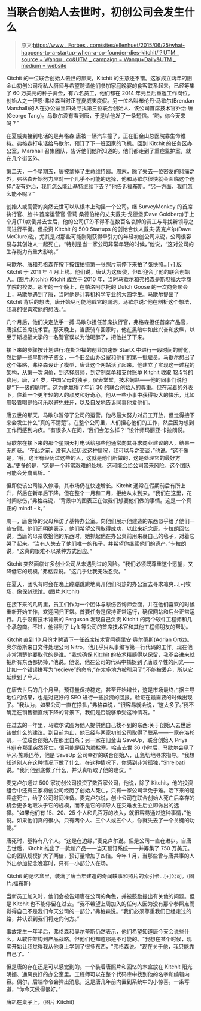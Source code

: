 # 当联合创始人去世时，初创公司会发生什么

> 原文:[https://www . Forbes . com/sites/ellenhuet/2015/06/25/what-happens-to-a-startup-when-a-co-founder-dies-kitchit/？UTM _ source = Wanqu . co&UTM _ campaign = Wanqu+Daily&UTM _ medium = website](https://www.forbes.com/sites/ellenhuet/2015/06/25/what-happens-to-a-startup-when-a-cofounder-dies-kitchit/?utm_source=wanqu.co&utm_campaign=Wanqu+Daily&utm_medium=website)

Kitchit 的一位联合创始人去世的那天，Kitchit 的生意还不错。这家成立两年的旧金山初创公司将私人厨师与希望聘请他们参加家庭晚宴的食客联系起来，已经筹集了 60 万美元的种子资金，有八名员工，他们都在 2014 年元旦后重返工作岗位。创始人之一伊恩·弗格森当时正在夏威夷度假。另一位名叫布伦丹·马歇尔(Brendan Marshall)的人在办公室里四处寻找第三位联合创始人、该公司首席技术官乔治·唐(George Tang)。马歇尔没有看到唐，于是给他发了一条短信。“哟，你今天来吗？”

在夏威夷接到电话的是弗格森:唐被一辆汽车撞了，正在旧金山总医院靠生命维持。弗格森打电话给马歇尔，预订了下一班回家的飞机。回到 Kitchit 的任务区办公室，Marshall 召集团队，告诉他们他所知道的。他们都走到了重症监护室，就在几个街区外。

第二天，一个星期五，唐被拿掉了生命维持器。周末，除了失去一位密友的悲痛之外，弗格森开始努力应对一个几乎不可能的选择，他和马歇尔很快就会面临这个选择:“没有乔治，我们怎么能让基特继续下去？”他告诉福布斯。“另一方面，我们怎么能不呢？”

创始人或高管的突然去世可以从根本上动摇一个公司。继 SurveyMonkey 的首席执行官、脸书·首席运营官·雪莉·桑德伯格的丈夫戴夫·戈德堡(Dave Goldberg)于上个月(T1)病倒并去世后，他的公司(T2)不得不在数百名哀悼的员工与寻找新领导之间进行平衡。但投资 Kitchit 的 500 Startups 的创始合伙人戴夫·麦克卢尔(Dave McClure)说，尤其是对那些可能刚刚获得牵引力的年轻初创公司来说，公司很容易与其创始人一起死亡。“特别是当一家公司非常年轻的时候，”他说，“这对公司的生存能力有重大影响。”

 <fbs-accordion class="expandable" current="-1">马歇尔、唐和弗格森在按下按钮拍摄第一张照片前停下来拍了张快照...[+] 版 Kitchit 于 2011 年 4 月上线。他们说，唐认为这很傻，但却迎合了他的联合创始人。(图片:Kitchit)</fbs-accordion>  <fbs-ad position="inread" progressive="" ad-id="article-0-inread" aria-hidden="true" role="presentation">Kitchit 成立于 2010 年，当时马歇尔和弗格森是斯坦福大学商学院的校友。那年的一个晚上，在帕洛阿尔托的 Dutch Goose 的一次商务聚会上，马歇尔遇到了唐，当时他是计算机科学专业的大四学生。马歇尔提出了 Kitchit 背后的想法，唐开始尽可能地戳它的漏洞。马歇尔说:“他在剖析这个想法，我真的很喜欢他的想法。”。

几个月后，他们决定放手一搏:马歇尔担任首席执行官，弗格森担任首席产品官，唐担任首席技术官。那天晚上，当唐骑车回家时，他在黑暗中如此兴奋和放纵，以至于斯坦福大学的一名警官误以为他喝醉了，把他拦了下来。

接下来的步骤按计划进行:在斯坦福的创业加速器 StartX 中进行一段时间的孵化，然后是一些早期种子资金，一个旧金山办公室和他们的第一批雇员。马歇尔想出了这个策略，弗格森设计了模型，唐让这个网站活了起来。他建立了实现这一过程的架构，从第一次询价，到选择厨师，到定制菜单和支付账单 Kitchit 收取 12.5%的费用。唐，24 岁，中国父母的独子，仪表堂堂，技术娴熟——他的同事们说他是“下一级的聪明”。这为他赢得了年近 30 的联合创始人的尊重。但在沉着的外表下，住着一个更年轻的人的顽皮和好奇心，他从一些小事中获得极大的快乐，比如用吸管喝健怡可乐以避免蛀牙，以及自发地告诉同事他爱他们。

唐去世的那天，马歇尔暂停了公司的运营。他尽最大努力对员工开放，但觉得接下来会发生什么“真的不清楚”。在整个公司里，人们担心他们的工作，然后因为想到工作而感到内疚。“有很多人在问，‘我们会怎么样？’”设计师玛丽亚·卡拉朗说。

马歇尔在接下来的那个星期天打电话给那些他通常向其寻求商业建议的人，结果一无所获。“在此之前，没有人经历过这种情况，我可以与之交谈，”他说。“这不像是，‘哦，这里有经历过这些的人，这就是他们所做的，这是处理它的最好方法。’更多的是，“这是一个非常艰难的处境。这可能会给公司带来风险。这个团队可能会分崩离析。"

但即使该公司陷入停滞，其市场仍在快速增长。Kitchit 通常在假期前后有所上升，然后在新年后下降。但在整个一月和二月，拒绝从未到来。“我们在这里，花时间悲伤，”弗格森说，“背景中的图表正在做我们想要他们做的事情。这是一个真正的 mindf - k。”

周一，唐哀悼的父母拜访了基特办公室。向他们展示他建造的东西似乎给了他们一些安慰。他们还明确表示，他们希望公司取得成功，以此来纪念唐。卡拉朗回忆说，当唐的母亲收拾他的东西时，她抓起他在办公桌前用来裹自己的毯子，对着它哭了起来。“当有人失去了他们唯一的孩子，并希望你继续他们的遗产，”卡拉朗说，“这真的很难不以某种方式回应。”

Kitchit 突然面临许多创业公司从未遇到过的风险。“我们必须既尊重这个愿望，又降低它的规模，”弗格森说。"这几乎让我无法忍受。"

 <fbs-accordion class="expandable" current="-1">在夏天，团队有时会在晚上蹦蹦跳跳地离开他们闷热的办公室去寻求凉爽...[+]牧场，像保龄球馆。(图片:Kitchit)</fbs-accordion> 

在接下来的几周里，员工们作为一个团体与悲伤咨询师会面，并在他们喜欢的时候重新开始工作，欢迎回归正常。首要任务是保持正常运行，确保网站和后台正常运行。几乎没有技术背景的 Ferguson 发现自己负责 Kitchit 的两个软件工程师和几个承包商。不过，他得到了 Lyft 等公司的首席技术官和其他工程师朋友的帮助。

Kitchit 直到 10 月份才聘请下一任首席技术官阿德里安·奥尔蒂斯(Adrian Ortiz)。奥尔蒂斯来自文件处理公司 Nitro，他几乎只从事编写第一行代码的工作。现在他非常清楚他要取代的是谁。“我想确保 Kitchit 的技术精髓得以保留，我不会进来就把所有东西都扔掉，”他说。他说，他在公司的代码中捕捉到了唐骏个性的闪光——比如一个错误拼写为“recieve”的命令,“在太多地方被引用了”,不能被丢弃，所以它延续到了今天。

在唐去世后的几个月里，预订量保持稳定，甚至开始增长，这是市场最终占据主导地位的结果，也是对更好的 SEO 进行一些投资的回报。验证在最需要的时候出现了。“我认为，如果公司一直在挣扎，”弗格森说，“很容易就会说，‘这太多了。’我不确定在销售额直线下降的背景下，我们是否能够承受这种情况。"

在过去的一年里，马歇尔试图为他人提供他自己找不到的东西:关于创始人去世后该做什么的建议。到目前为止，他已经与两家初创公司取得了联系——一家在洛杉矶，一位联合创始人在那里自杀；另一家在旧金山 SaveUp，联合创始人 Priya Haji [在那里突然死亡](http://techcrunch.com/2014/07/16/tech-entrepreneur-priya-haji-founder-and-ceo-of-saveup-has-passed-away-at-44/)，很可能是因为肺栓塞。哈吉去世 36 小时后，马歇尔会见了萨米·施赖巴蒂，他是 SaveUp 公司幸存的联合创始人，正急切地寻求指导。“我想知道别人在这种情况下做了什么，在这种情况下，你感到非常孤独，”Shreibati 说。"我问他到底做了什么，并认真听取了他的建议。"

麦克卢尔通过 500 家初创公司投资了数百家公司，他说，除了 Kitchit，他的投资组合中还有三家初创公司经历了创始人死亡，只有一家公司幸免于难。活下来的是癌症死亡，给了公司时间准备。麦克卢尔说，创业公司在联合创始人死亡后幸存的机会更多地取决于它的规模，而不是它的领导人在灾难发生后立即做出的选择。“如果他们有 15、20、25 个人和几百万的收入，就很容易通过这种事情，”他说。如果他们真的很小，只有两个人、三个人或五个人，你就失去了一个关键的功能。”

唐死时，基特有八个人。“这是在边缘，”麦克卢尔说。但是公司一直在进步。自唐去世后，Kitchit 推出了一款新产品——当天预订系统——并筹集了 750 万美元。它的团队规模扩大了两倍，预订量增加了四倍。今年 1 月，当那些曾与唐共事的人外出参加纪念晚宴时，只有一小部分人在场。

 <fbs-accordion class="expandable" current="-1">Kitchit 的记忆盒里，装满了唐当年建造的奇闻轶事和照片的索引卡...[+]公司。(图片:福布斯)</fbs-accordion> 

当新员工加入时，他们会被告知唐在公司的角色，并被鼓励提出有关他的问题。但是 Kitchit 也不能停留在过去。“我不希望上周加入的任何人因为没有那个参照点而觉得自己不是我们今天公司的一部分，”弗格森说。“我们必须尊重我们已经走过的路，并认识到我们将走向何方。”

事故发生一年半后，弗格森和奥尔蒂斯仍然表示，他们希望知道唐今天会说些什么，从软件架构到产品战略。但他们也知道那是不可能的。"我想在某个时候，现实开始让我觉得我从他身上学到了很多东西，"弗格森说。"现在关于他，我只能靠自己了。"

但是唐的存在还是可以感觉到的。一个装着唐照片和回忆的木盒放在 Kitchit 阳光明媚、通风良好的办公室里。工程师可以在整个代码库中找到他的名字和编辑内容。偶尔，后端命令会弹出消息，这是唐几年前内置到系统中的小惊喜。一条写道，“你今天做得很好。”

 <fbs-accordion>唐趴在桌子上。(图片:Kitchit)</fbs-accordion></fbs-ad>
